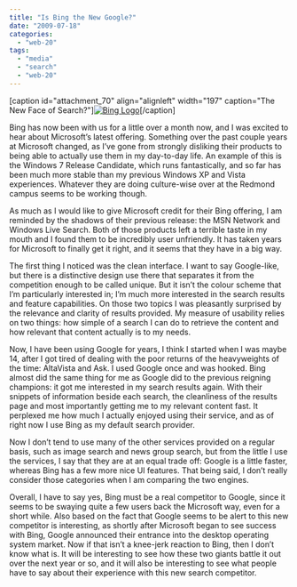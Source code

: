 ```yaml
---
title: "Is Bing the New Google?"
date: "2009-07-18"
categories: 
  - "web-20"
tags: 
  - "media"
  - "search"
  - "web-20"
---
```


\[caption id="attachment\_70" align="alignleft" width="197" caption="The New Face of Search?"\][![Bing Logo](images/bing_logo.jpg "bing_logo")](http://deanpearce.net/wp-content/uploads/2009/07/bing_logo.jpg)\[/caption\]

Bing has now been with us for a little over a month now, and I was excited to hear about Microsoft’s latest offering. Something over the past couple years at Microsoft changed, as I’ve gone from strongly disliking their products to being able to actually use them in my day-to-day life. An example of this is the Windows 7 Release Candidate, which runs fantastically, and so far has been much more stable than my previous Windows XP and Vista experiences. Whatever they are doing culture-wise over at the Redmond campus seems to be working though.

As much as I would like to give Microsoft credit for their Bing offering, I am reminded by the shadows of their previous release: the MSN Network and Windows Live Search. Both of those products left a terrible taste in my mouth and I found them to be incredibly user unfriendly. It has taken years for Microsoft to finally get it right, and it seems that they have in a big way.

The first thing I noticed was the clean interface. I want to say Google-like, but there is a distinctive design use there that separates it from the competition enough to be called unique. But it isn’t the colour scheme that I’m particularly interested in; I’m much more interested in the search results and feature capabilities. On those two topics I was pleasantly surprised by the relevance and clarity of results provided. My measure of usability relies on two things: how simple of a search I can do to retrieve the content and how relevant that content actually is to my needs.

Now, I have been using Google for years, I think I started when I was maybe 14, after I got tired of dealing with the poor returns of the heavyweights of the time: AltaVista and Ask. I used Google once and was hooked. Bing almost did the same thing for me as Google did to the previous reigning champions: it got me interested in my search results again. With their snippets of information beside each search, the cleanliness of the results page and most importantly getting me to my relevant content fast. It perplexed me how much I actually enjoyed using their service, and as of right now I use Bing as my default search provider.

Now I don’t tend to use many of the other services provided on a regular basis, such as image search and news group search, but from the little I use the services, I say that they are at an equal trade off: Google is a little faster, whereas Bing has a few more nice UI features. That being said, I don’t really consider those categories when I am comparing the two engines.

Overall, I have to say yes, Bing must be a real competitor to Google, since it seems to be swaying quite a few users back the Microsoft way, even for a short while. Also based on the fact that Google seems to be alert to this new competitor is interesting, as shortly after Microsoft began to see success with Bing, Google announced their entrance into the desktop operating system market. Now if that isn’t a knee-jerk reaction to Bing, then I don’t know what is. It will be interesting to see how these two giants battle it out over the next year or so, and it will also be interesting to see what people have to say about their experience with this new search competitor.
